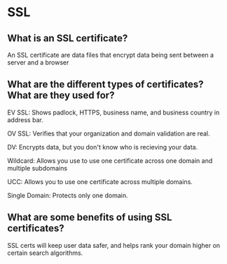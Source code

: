 # SSL

## What is an SSL certificate?

An SSL certificate are data files that encrypt data being sent between a server and a browser

## What are the different types of certificates? What are they used for?

EV SSL: Shows padlock, HTTPS, business name, and business country in address bar.

OV SSL: Verifies that your organization and domain validation are real.

DV: Encrypts data, but you don't know who is recieving your data.

Wildcard: Allows you use to use one certificate across one domain and multiple subdomains

UCC: Allows you to use one certificate across multiple domains.

Single Domain: Protects only one domain.

## What are some benefits of using SSL certificates?

SSL certs will keep user data safer, and helps rank your domain higher on certain search algorithms.
